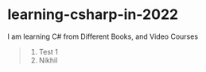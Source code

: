 # learning-csharp-in-2022
I am learning C# from Different Books, and Video Courses
> 1. Test 1
> 1. Nikhil
